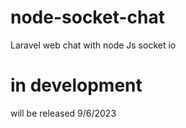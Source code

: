 # node-socket-chat
Laravel web chat with node Js socket io

# in development
will be released 9/6/2023
